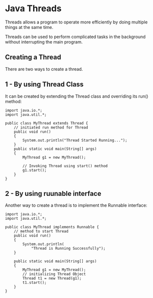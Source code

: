 # Java Threads

Threads allows a program to operate more efficiently by doing multiple things at the same time.

Threads can be used to perform complicated tasks in the background without interrupting the main program.

Creating a Thread
-----------------
There are two ways to create a thread.

1 - By using Thread Class
-------------------------
It can be created by extending the Thread class and overriding its run() method:

    import java.io.*;
    import java.util.*;

    public class MyThread extends Thread {
        // initiated run method for Thread
        public void run()
        {
            System.out.println("Thread Started Running...");
        }
        public static void main(String[] args)
        {
            MyThread g1 = new MyThread();

            // Invoking Thread using start() method
            g1.start();
        }
    }


2 - By using ruunable interface
--------------------------------

Another way to create a thread is to implement the Runnable interface:

    import java.io.*;
    import java.util.*;
    
    public class MyThread implements Runnable {
        // method to start Thread
        public void run()
        {
            System.out.println(
                "Thread is Running Successfully");
        }
    
        public static void main(String[] args)
        {
            MyThread g1 = new MyThread();
            // initializing Thread Object
            Thread t1 = new Thread(g1);
            t1.start();
        }
    }
